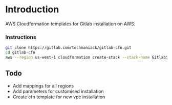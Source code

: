 # Introduction
AWS Cloudformation templates for Gitlab installation on AWS.

### Instructions
```bash
git clone https://gitlab.com/techmaniack/gitlab-cfn.git
cd gitlab-cfn
aws --region us-west-1 cloudformation create-stack --stack-name GitlabStack --template-body file://./gitlab_existing_vpc.template --parameters ParameterKey=KeyName,ParameterValue=<KeyName> ParameterKey=VPC,ParameterValue=<vpc-ID>
```

## Todo
- Add mappings for all regions
- Add parameters for customised installation
- Create cfn template for new vpc installation

